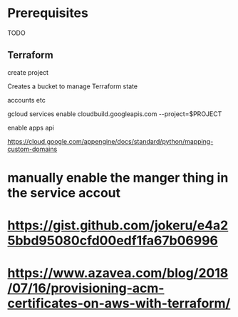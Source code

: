 # Prerequisites

TODO

## Terraform

create project

Creates a bucket to manage Terraform state

accounts etc

gcloud services enable cloudbuild.googleapis.com --project=$PROJECT

enable apps api

https://cloud.google.com/appengine/docs/standard/python/mapping-custom-domains

# manually enable the manger thing in the service accout
# https://gist.github.com/jokeru/e4a25bbd95080cfd00edf1fa67b06996

# https://www.azavea.com/blog/2018/07/16/provisioning-acm-certificates-on-aws-with-terraform/